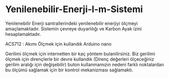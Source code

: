 # Yenilenebilir-Enerji-l-m-Sistemi
Yenilenebilir Enerji santrallerindeki yenilenebilir enerjiyi ölçmeyi amaçlamaktadır. Sistemin çevreye duyarlılığı ve Karbon Ayak izini hesaplamaktadır.

ACS712 : Akımı Ölçmek için kullandık
Arduino nano

Gerilimi ölçmek için internetten bir kaç yöntem bulanilirsiniz.
Biz gerilimi ölçmek için dirençlerle bir devre kullandık (Direnç değerleri ölçeceğiniz gerilim aralığı için değişebilir)
buton kullanmamızın nedeni farklı noktalardan bu ölçümü sağlamak için bir kontrol mekanizması sağlamaktı.
